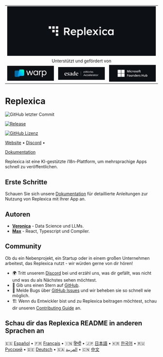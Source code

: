 <table width="100%">
    <tr>
        <td colspan="3">
            <a href="https://replexica.com">
                <img src="/content/banner.dark.png" width="100%" />
            </a>
        </td>
    </tr>
    <tr>
        <td colspan="3" align="center">
            Unterstützt und gefördert von
        </td>
    </tr>
    <tr>
        <td width="33%">
            <a target="_blank" href="https://www.warp.dev/?utm_source=github&utm_medium=referral&utm_campaign=replexica_20240626">
                <img src="/content/warp.dark.png" />
            </a>
        </td>
        <td width="33%">
            <a target="_blank" href="https://www.esade.edu/en/learning-innovation/rambla/eworks">
                <img src="/content/eworks.dark.png" />
            </a>
        </td>
        <td width="33%">
            <a target="_blank" href="https://foundershub.startups.microsoft.com">
                <img src="/content/ms-f-hub.dark.png" />
            </a>
        </td>
    </tr>
</table>



# Replexica







![GitHub letzter Commit](https://img.shields.io/github/last-commit/replexica/replexica)






[![Release](https://github.com/replexica/replexica/actions/workflows/release.yml/badge.svg)](https://github.com/replexica/replexica/actions/workflows/release.yml)






[![GitHub Lizenz](https://img.shields.io/github/license/replexica/replexica)](https://github.com/replexica/replexica/blob/main/LICENSE.md)




[Website](https://replexica.com) •
[Discord](https://replexica.com/go/discord) •



[Dokumentation](https://replexica.com/go/docs)




Replexica ist eine KI-gestützte i18n-Plattform, um mehrsprachige Apps schnell zu veröffentlichen.




## Erste Schritte




Schauen Sie sich unsere [Dokumentation](https://replexica.com/go/docs) für detaillierte Anleitungen zur Nutzung von Replexica mit Ihrer App an.




## Autoren




* **[Veronica](https://github.com/vrcprl)** - Data Science und LLMs.
* **[Max](https://github.com/maxprilutskiy)** - React, Typescript und Compiler.




## Community


Ob du ein Nebenprojekt, ein Startup oder in einem großen Unternehmen arbeitest, das Replexica nutzt - wir würden gerne von dir hören!

* 🌍 Tritt unserem [Discord](https://discord.gg/GeK6AuSqzw) bei und erzähl uns, was dir gefällt, was nicht und was du als Nächstes sehen möchtest.
* 🌟 Gib uns einen Stern auf [GitHub](https://github.com/replexica/replexica).
* 🐞 Melde Bugs über [GitHub Issues](https://github.com/replexica/replexica/issues) und wir beheben sie so schnell wie möglich.
* 🏗️ Wenn du Entwickler bist und zu Replexica beitragen möchtest, schau dir unseren [Contributing Guide](./CONTRIBUTING.md) an.


## Schau dir das Replexica README in anderen Sprachen an


🇪🇸 [Español](/readme/es.md) •
🇫🇷 [Français](/readme/fr.md) •
🇮🇳 [हिन्दी](/readme/hi.md) •
🇯🇵 [日本語](/readme/ja.md) •
🇰🇷 [한국어](/readme/ko.md) •
🇷🇺 [Русский](/readme/ru.md) •
🇩🇪 [Deutsch](/readme/de.md) •
🇸🇦 [العربية](/readme/ar.md) •
🇨🇳 [中文](/readme/zh.md)
